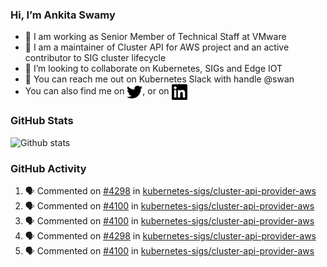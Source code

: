### Hi, I’m Ankita Swamy

- 💼 I am working as Senior Member of Technical Staff at VMware
- 👀 I am a maintainer of Cluster API for AWS project and an active contributor to SIG cluster lifecycle
- 💞️ I’m looking to collaborate on Kubernetes, SIGs and Edge IOT
- 💬 You can reach me out on Kubernetes Slack with handle @swan
- You can also find me on <a href="https://twitter.com/SwamyAnkita" target="blank"><img align="center" src="https://raw.githubusercontent.com/Ankitasw/Ankitasw/master/svg/twitter.svg" alt="Ankitasw" height="25" width="25" color="#1DA1f2" /></a>, or on <a href="https://www.linkedin.com/in/Ankitaswamy/" target="blank"><img align="center" src="https://raw.githubusercontent.com/Ankitasw/Ankitasw/master/svg/linkedin.svg" alt="Ankitasw" height="25" width="25" /></a>

### GitHub Stats
![Github stats](https://github-readme-stats.vercel.app/api?username=Ankitasw&count_private=true&show_icons=true&theme=tokyonight)

### GitHub Activity 
<!--START_SECTION:activity-->
1. 🗣 Commented on [#4298](https://github.com/kubernetes-sigs/cluster-api-provider-aws/issues/4298) in [kubernetes-sigs/cluster-api-provider-aws](https://github.com/kubernetes-sigs/cluster-api-provider-aws)
2. 🗣 Commented on [#4100](https://github.com/kubernetes-sigs/cluster-api-provider-aws/issues/4100) in [kubernetes-sigs/cluster-api-provider-aws](https://github.com/kubernetes-sigs/cluster-api-provider-aws)
3. 🗣 Commented on [#4100](https://github.com/kubernetes-sigs/cluster-api-provider-aws/issues/4100) in [kubernetes-sigs/cluster-api-provider-aws](https://github.com/kubernetes-sigs/cluster-api-provider-aws)
4. 🗣 Commented on [#4298](https://github.com/kubernetes-sigs/cluster-api-provider-aws/issues/4298) in [kubernetes-sigs/cluster-api-provider-aws](https://github.com/kubernetes-sigs/cluster-api-provider-aws)
5. 🗣 Commented on [#4100](https://github.com/kubernetes-sigs/cluster-api-provider-aws/issues/4100) in [kubernetes-sigs/cluster-api-provider-aws](https://github.com/kubernetes-sigs/cluster-api-provider-aws)
<!--END_SECTION:activity-->
